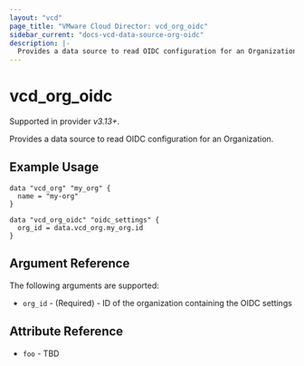 ```yaml
---
layout: "vcd"
page_title: "VMware Cloud Director: vcd_org_oidc"
sidebar_current: "docs-vcd-data-source-org-oidc"
description: |-
  Provides a data source to read OIDC configuration for an Organization.
---
```


# vcd\_org\_oidc

Supported in provider *v3.13+*.

Provides a data source to read OIDC configuration for an Organization.

## Example Usage

```hcl
data "vcd_org" "my_org" {
  name = "my-org"
}

data "vcd_org_oidc" "oidc_settings" {
  org_id = data.vcd_org.my_org.id
}
```

## Argument Reference

The following arguments are supported:

* `org_id` - (Required)  - ID of the organization containing the OIDC settings

## Attribute Reference

* `foo` - TBD
